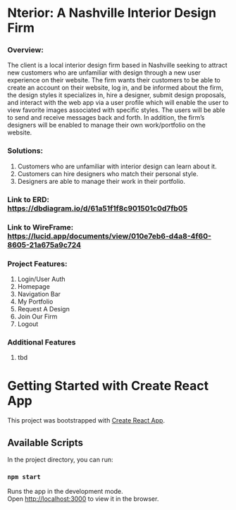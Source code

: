 # Nterior: A Nashville Interior Design Firm 

### Overview:
The client is a local interior design firm based in Nashville seeking to attract new customers who are unfamiliar with design through a new user experience on their website.
The firm wants their customers to be able to create an account on their website, log in, and be informed about the firm, the design styles it specializes in, hire a designer, submit design proposals, and interact with the web app via a user profile which will enable the user to view favorite images associated with specific styles. The users will be able to send and receive messages back and forth. In addition, the firm’s designers will be enabled to manage their own work/portfolio on the website. 

### Solutions: 
1. Customers who are unfamiliar with interior design can learn about it.
2. Customers can hire designers who match their personal style.
3. Designers are able to manage their work in their portfolio.

### Link to ERD: https://dbdiagram.io/d/61a51f1f8c901501c0d7fb05
### Link to WireFrame: https://lucid.app/documents/view/010e7eb6-d4a8-4f60-8605-21a675a9c724

### Project Features: 
1. Login/User Auth
2. Homepage
3. Navigation Bar
4. My Portfolio
5. Request A Design
6. Join Our Firm
7. Logout 

### Additional Features
1. tbd

# Getting Started with Create React App
This project was bootstrapped with [Create React App](https://github.com/facebook/create-react-app).

## Available Scripts
In the project directory, you can run:
### `npm start`

Runs the app in the development mode.\
Open [http://localhost:3000](http://localhost:3000) to view it in the browser.
